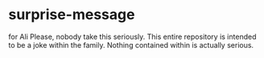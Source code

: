 # surprise-message
for Ali
Please, nobody take this seriously. This entire repository is intended to be a joke within the family. Nothing contained within is actually serious. 
